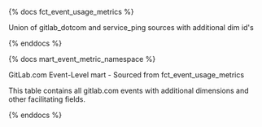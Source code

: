 {% docs fct_event_usage_metrics %}

Union of gitlab_dotcom and service_ping sources with additional dim id's

{% enddocs %}


{% docs mart_event_metric_namespace %}

GitLab.com Event-Level mart - Sourced from fct_event_usage_metrics

This table contains all gitlab.com events with additional dimensions and other facilitating fields.

{% enddocs %}
